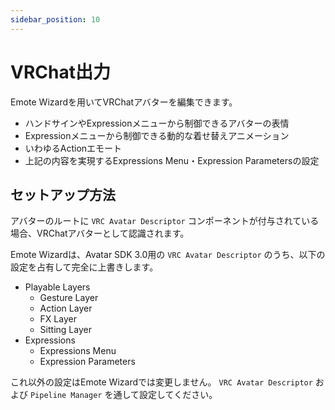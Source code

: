 ```yaml
---
sidebar_position: 10
---
```


# VRChat出力

Emote Wizardを用いてVRChatアバターを編集できます。

- ハンドサインやExpressionメニューから制御できるアバターの表情
- Expressionメニューから制御できる動的な着せ替えアニメーション
- いわゆるActionエモート
- 上記の内容を実現するExpressions Menu・Expression Parametersの設定

## セットアップ方法

アバターのルートに `VRC Avatar Descriptor` コンポーネントが付与されている場合、VRChatアバターとして認識されます。

Emote Wizardは、Avatar SDK 3.0用の `VRC Avatar Descriptor` のうち、以下の設定を占有して完全に上書きします。

- Playable Layers
  - Gesture Layer
  - Action Layer
  - FX Layer
  - Sitting Layer
- Expressions
  - Expressions Menu
  - Expression Parameters

これ以外の設定はEmote Wizardでは変更しません。 `VRC Avatar Descriptor` および `Pipeline Manager` を通して設定してください。
